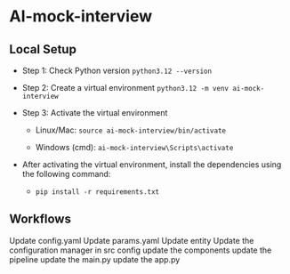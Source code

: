 # AI-mock-interview

## Local Setup

- Step 1: Check Python version
    ```python3.12 --version```

- Step 2: Create a virtual environment
    ```python3.12 -m venv ai-mock-interview```

- Step 3: Activate the virtual environment
    - Linux/Mac: ```source ai-mock-interview/bin/activate```

    - Windows (cmd): ```ai-mock-interview\Scripts\activate```
- After activating the virtual environment, install the dependencies using the following command:
  - ```pip install -r requirements.txt```

## Workflows
Update config.yaml
Update params.yaml
Update entity
Update the configuration manager in src config
update the components
update the pipeline
update the main.py
update the app.py